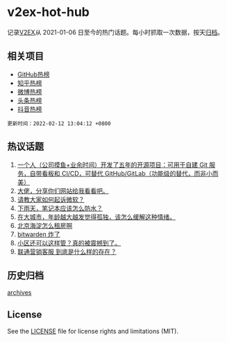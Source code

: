 # v2ex-hot-hub

 记录[V2EX](https://www.v2ex.com/)从 2021-01-06 日至今的热门话题。每小时抓取一次数据，按天[归档](archives)。
 
 ## 相关项目

- [GitHub热榜](https://github.com/snaildev/github-hot-hub)
- [知乎热榜](https://github.com/snaildev/zhihu-hot-hub)
- [微博热榜](https://github.com/snaildev/weibo-hot-hub)
- [头条热榜](https://github.com/snaildev/toutiao-hot-hub)
- [抖音热榜](https://github.com/snaildev/douyin-hot-hub)


 `更新时间：2022-02-12 13:04:12 +0800`

## 热议话题

1. [一个人（公司摸鱼+业余时间）开发了五年的开源项目：可用于自建 Git 服务，自带看板和 CI/CD，可替代 GitHub/GitLab（功能级的替代，而非小而美）](https://www.v2ex.com/t/833320)
1. [大佬，分享你们网站给我看看吧。](https://www.v2ex.com/t/833200)
1. [请教大家如何起诉微软？](https://www.v2ex.com/t/833298)
1. [下雨天，笔记本应该怎么防水？](https://www.v2ex.com/t/833311)
1. [在大城市，年龄越大越发觉得孤独，该怎么缓解这种情绪。](https://www.v2ex.com/t/833351)
1. [北京海淀怎么租房啊](https://www.v2ex.com/t/833260)
1. [bitwarden 炸了](https://www.v2ex.com/t/833284)
1. [小区还可以这样管？真的被震撼到了。](https://www.v2ex.com/t/833300)
1. [联通营销客服 到底是什么样的存在？](https://www.v2ex.com/t/833259)

## 历史归档

[archives](archives)

## License

See the [LICENSE](LICENSE) file for license rights and limitations (MIT).
